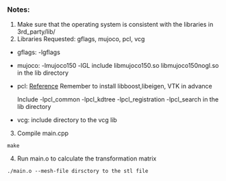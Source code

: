 ### Notes:
1. Make sure that the operating system is consistent with the libraries in 3rd_party/lib/
2. Libraries Requested: gflags, mujoco, pcl, vcg
  * gflags: -lgflags
  * mujoco: -lmujoco150 -lGL include libmujoco150.so libmujoco150nogl.so in the lib directory
  * pcl: 
    [Reference](https://askubuntu.com/questions/916260/how-to-install-point-cloud-library-v1-8-pcl-1-8-0-on-ubuntu-16-04-2-lts-for)
    Remember to install libboost,libeigen, VTK in advance
    
    Include -lpcl_common -lpcl_kdtree -lpcl_registration -lpcl_search in the lib directory
    
  * vcg: include directory to the vcg lib
3. Compile main.cpp
```
make
```
4. Run main.o to calculate the transformation matrix
```
./main.o --mesh-file dirsctory to the stl file
```
